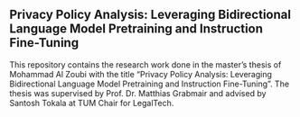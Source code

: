 ## Privacy Policy Analysis: Leveraging Bidirectional Language Model Pretraining and Instruction Fine-Tuning

This repository contains the research work done in the master’s thesis of Mohammad Al Zoubi with the title “Privacy Policy Analysis: Leveraging Bidirectional Language Model Pretraining and Instruction Fine-Tuning”. The thesis was supervised by Prof. Dr. Matthias Grabmair and advised by Santosh Tokala at TUM Chair for LegalTech.